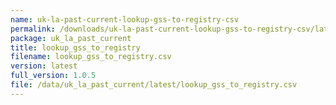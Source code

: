 ```yaml
---
name: uk-la-past-current-lookup-gss-to-registry-csv
permalink: /downloads/uk-la-past-current-lookup-gss-to-registry-csv/latest
package: uk_la_past_current
title: lookup_gss_to_registry
filename: lookup_gss_to_registry.csv
version: latest
full_version: 1.0.5
file: /data/uk_la_past_current/latest/lookup_gss_to_registry.csv
---
```

